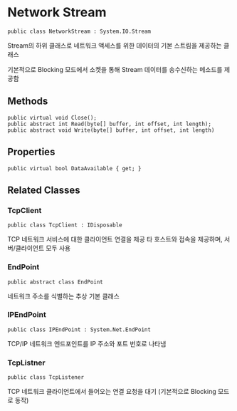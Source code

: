 # Network Stream

```CSharp
public class NetworkStream : System.IO.Stream
```

Stream의 하위 클래스로 네트워크 액세스를 위한 데이터의 기본 스트림을 제공하는 클래스

기본적으로 Blocking 모드에서 소켓을 통해 Stream 데이터를 송수신하는 메소드를 제공함

## Methods

```CSharp
public virtual void Close();
public abstract int Read(byte[] buffer, int offset, int length);
public abstract void Write(byte[] buffer, int offset, int length)
```

## Properties

```CSharp
public virtual bool DataAvailable { get; }
```

## Related Classes

### TcpClient

```CSharp
public class TcpClient : IDisposable
```

TCP 네트워크 서비스에 대한 클라이언트 연결을 제공
타 호스트와 접속을 제공하며, 서버/클라이언트 모두 사용

### EndPoint

```CSharp
public abstract class EndPoint
```

네트워크 주소를 식별하는 추상 기본 클래스

### IPEndPoint

```CSharp
public class IPEndPoint : System.Net.EndPoint
```

TCP/IP 네트워크 엔드포인트를 IP 주소와 포트 번호로 나타냄

### TcpListner

```CSharp
public class TcpListener
```

TCP 네트워크 클라이언트에서 들어오는 연결 요청을 대기 (기본적으로 Blocking 모드로 동작)